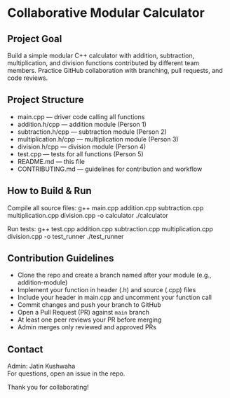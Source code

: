# Collaborative Modular Calculator

## Project Goal
Build a simple modular C++ calculator with addition, subtraction, multiplication, and division functions contributed by different team members. Practice GitHub collaboration with branching, pull requests, and code reviews.

## Project Structure
- main.cpp — driver code calling all functions
- addition.h/cpp — addition module (Person 1)
- subtraction.h/cpp — subtraction module (Person 2)
- multiplication.h/cpp — multiplication module (Person 3)
- division.h/cpp — division module (Person 4)
- test.cpp — tests for all functions (Person 5)
- README.md — this file
- CONTRIBUTING.md — guidelines for contribution and workflow

## How to Build & Run
Compile all source files:
g++ main.cpp addition.cpp subtraction.cpp multiplication.cpp division.cpp -o calculator
./calculator

Run tests:
g++ test.cpp addition.cpp subtraction.cpp multiplication.cpp division.cpp -o test_runner
./test_runner


## Contribution Guidelines

- Clone the repo and create a branch named after your module (e.g., addition-module)
- Implement your function in header (.h) and source (.cpp) files
- Include your header in main.cpp and uncomment your function call
- Commit changes and push your branch to GitHub
- Open a Pull Request (PR) against `main` branch
- At least one peer reviews your PR before merging
- Admin merges only reviewed and approved PRs

## Contact
Admin: Jatin Kushwaha  
For questions, open an issue in the repo.

Thank you for collaborating!



